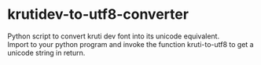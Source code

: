 # krutidev-to-utf8-converter
Python script to convert kruti dev font into its unicode equivalent.    
Import to your python program and invoke the function kruti-to-utf8 to get a unicode string in return.

